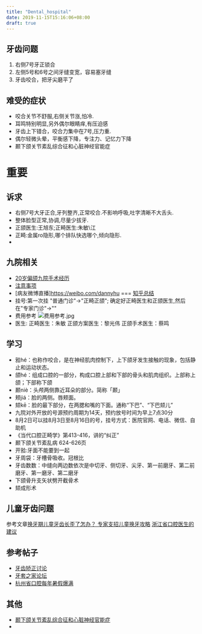 ```yaml
---
title: "Dental_hospital"
date: 2019-11-15T15:16:06+08:00
draft: true
---
```


## 牙齿问题
1. 右侧7号牙正锁合
2. 左侧5号和6号之间牙缝变宽，容易塞牙缝
3. 牙齿咬合，把牙尖磨平了

## 难受的症状
* 咬合关节不舒服,右侧关节涨,怕冷.
* 耳鸣特别明显,另外偶尔眼睛痒,有压迫感
* 牙齿上下错合，咬合力集中在7号,压力重.
* 偶尔轻微头晕，平衡感下降，专注力、记忆力下降
* 颞下颌关节紊乱综合征和心脏神经官能症

# 重要
## 诉求
* 右侧7号大牙正合,牙列整齐,正常咬合.不影响呼吸,吐字清晰不大舌头.
* 整体脸型正常,协调,尽量少拔牙.
* 正颌医生:王旭东;正畸医生:朱敏\江
* 正畸:金属ro隐形,哪个排队快选哪个,倾向隐形.
* 
## 九院相关
* [20岁偏颌九院手术经历](https://www.bilibili.com/video/av64930954/)
* [注意事项](http://www.yatao.cn/thread-229287-1-1.html)
* [病友微博直播]https://weibo.com/dannyhu   ===   [知乎总结](https://zhuanlan.zhihu.com/p/84610507)
* 挂号:第一次挂 "普通门诊"->"正畸正颌"; 确定好正畸医生和正颌医生,然后在"专家门诊"->""
* 费用参考
    ![费用参考.jpg](https://wx4.sinaimg.cn/mw690/64d35b47gy1g7fgkxoombj214t0k8768.jpg)
* 医生:
  正畸医生：朱敏
  正颌方案医生：黎光伟
  正颌手术医生：蔡鸣
## 学习
* 𬌗hé：也称作咬合，是在神经肌肉控制下，上下颌牙发生接触的现象，包括静止和运动状态。
* 颌hé：组成口腔的一部分，构成口腔上部和下部的骨头和肌肉组织。上部称上颌；下部称下颌
* 颞niè：头颅两侧靠近耳朵的部分。简称「颞」
* 颊jiá：脸的两侧。唇颊面。
* 颏kē：脸的最下部分，在两腮和嘴的下面。通称“下巴”、“下巴颏儿”
* 九院对外开放的号源预约周期为14天，预约放号时间为早上7点30分
* 8月2日可以挂8月3日至8月16日的号，挂号方式：医院官网、电话、微信、自助机
* 《当代口腔正畸学》第413-416，讲的“纠正”
* 颞下颌关节紊乱病 624-626页
* 开𬌗:牙面不能要到一起
* 牙周袋：牙槽骨吸收。冠根比
* 牙齿数数：中缝向两边数依次是中切牙、侧切牙、尖牙、第一前磨牙、第二前磨牙、第一磨牙、第二磨牙
* 下颌骨升支矢状劈开截骨术
* 颏成形术


## 儿童牙齿问题
参考文章[换牙期儿童牙齿长歪了怎办？ 专家支招儿童换牙攻略](https://www.familydoctor.com.cn/baby/a/201610/1339251.html)
[浙江省口腔医生的建议](https://new.qq.com/rain/a/20190804A0DXBD)

## 参考帖子
* [牙齿矫正讨论](https://www.libaclub.com/t_13_10302694_1.htm)
* [牙套之家论坛](http://new.yatao.cn/home)
* [杭州省口腔每年暑假爆满](https://new.qq.com/rain/a/20190804A0DXBD)

## 其他
* [颞下颌关节紊乱综合征和心脏神经官能症](https://www.zhihu.com/question/33601377)
* 